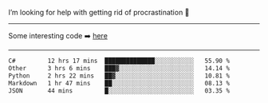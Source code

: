 I’m looking for help with getting rid of procrastination 🤔

-----

Some interesting code :arrow_right: [here](https://github.com/zhen8838/playground)

-----

<!--START_SECTION:waka-->

```txt
C#         12 hrs 17 mins  ██████████████░░░░░░░░░░░   55.90 %
Other      3 hrs 6 mins    ███▓░░░░░░░░░░░░░░░░░░░░░   14.14 %
Python     2 hrs 22 mins   ██▓░░░░░░░░░░░░░░░░░░░░░░   10.81 %
Markdown   1 hr 47 mins    ██░░░░░░░░░░░░░░░░░░░░░░░   08.13 %
JSON       44 mins         █░░░░░░░░░░░░░░░░░░░░░░░░   03.35 %
```

<!--END_SECTION:waka-->

<!--
**zhen8838/zhen8838** is a ✨ _special_ ✨ repository because its `README.md` (this file) appears on your GitHub profile.

Here are some ideas to get you started:

- 🔭 I’m currently working on ...
- 🌱 I’m currently learning ...
- 👯 I’m looking to collaborate on ...
 ...
- 💬 Ask me about ...
- 📫 How to reach me: ...
- 😄 Pronouns: ...
- ⚡ Fun fact: ...
-->
